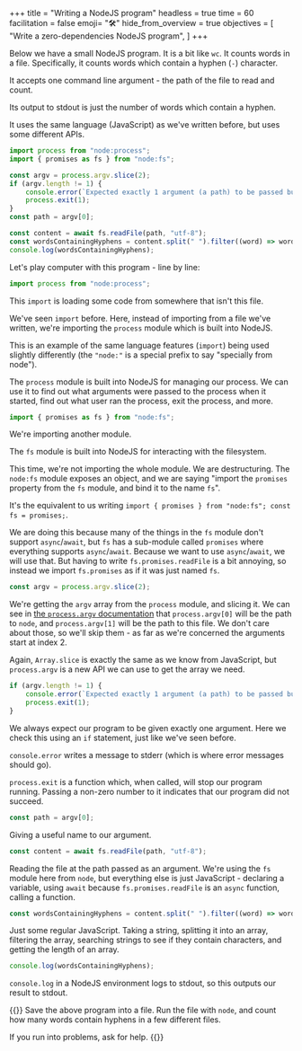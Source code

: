+++
title = "Writing a NodeJS program"
headless = true
time = 60
facilitation = false
emoji= "🛠️"
hide_from_overview = true
objectives = [
    "Write a zero-dependencies NodeJS program",
]
+++

Below we have a small NodeJS program. It is a bit like `wc`. It counts words in a file. Specifically, it counts words which contain a hyphen (`-`) character.

It accepts one command line argument - the path of the file to read and count.

Its output to stdout is just the number of words which contain a hyphen.

It uses the same language (JavaScript) as we've written before, but uses some different APIs.

```js
import process from "node:process";
import { promises as fs } from "node:fs";

const argv = process.argv.slice(2);
if (argv.length != 1) {
    console.error(`Expected exactly 1 argument (a path) to be passed but got ${argv.length}.`);
    process.exit(1);
}
const path = argv[0];

const content = await fs.readFile(path, "utf-8");
const wordsContainingHyphens = content.split(" ").filter((word) => word.indexOf("-") > -1).length;
console.log(wordsContainingHyphens);
```

Let's play computer with this program - line by line:

```js
import process from "node:process";
```

This `import` is loading some code from somewhere that isn't this file.

We've seen `import` before. Here, instead of importing from a file we've written, we're importing the `process` module which is built into NodeJS.

This is an example of the same language features (`import`) being used slightly differently (the `"node:"` is a special prefix to say "specially from node").

The `process` module is built into NodeJS for managing our process. We can use it to find out what arguments were passed to the process when it started, find out what user ran the process, exit the process, and more.

```js
import { promises as fs } from "node:fs";
```

We're importing another module.

The `fs` module is built into NodeJS for interacting with the filesystem.

This time, we're not importing the whole module. We are destructuring. The `node:fs` module exposes an object, and we are saying "import the `promises` property from the `fs` module, and bind it to the name `fs`".

It's the equivalent to us writing `import { promises } from "node:fs"; const fs = promises;`.

We are doing this because many of the things in the `fs` module don't support `async`/`await`, but `fs` has a sub-module called `promises` where everything supports `async`/`await`. Because we want to use `async`/`await`, we will use that. But having to write `fs.promises.readFile` is a bit annoying, so instead we import `fs.promises` as if it was just named `fs`.

```js
const argv = process.argv.slice(2);
```

We're getting the `argv` array from the `process` module, and slicing it. We can see in [the `process.argv` documentation](https://nodejs.org/api/process.html#processargv) that `process.argv[0]` will be the path to `node`, and `process.argv[1]` will be the path to this file. We don't care about those, so we'll skip them - as far as we're concerned the arguments start at index 2.

Again, `Array.slice` is exactly the same as we know from JavaScript, but `process.argv` is a new API we can use to get the array we need.

```js
if (argv.length != 1) {
    console.error(`Expected exactly 1 argument (a path) to be passed but got ${argv.length}.`);
    process.exit(1);
}
```

We always expect our program to be given exactly one argument. Here we check this using an `if` statement, just like we've seen before.

`console.error` writes a message to stderr (which is where error messages should go).

`process.exit` is a function which, when called, will stop our program running. Passing a non-zero number to it indicates that our program did not succeed.

```js
const path = argv[0];
```

Giving a useful name to our argument.

```js
const content = await fs.readFile(path, "utf-8");
```

Reading the file at the path passed as an argument. We're using the `fs` module here from `node`, but everything else is just JavaScript - declaring a variable, using `await` because `fs.promises.readFile` is an `async` function, calling a function.

```js
const wordsContainingHyphens = content.split(" ").filter((word) => word.indexOf("-") > -1).length;
```

Just some regular JavaScript. Taking a string, splitting it into an array, filtering the array, searching strings to see if they contain characters, and getting the length of an array.

```js
console.log(wordsContainingHyphens);
```

`console.log` in a NodeJS environment logs to stdout, so this outputs our result to stdout.

{{<note type="Exercise">}}
Save the above program into a file. Run the file with `node`, and count how many words contain hyphens in a few different files.

If you run into problems, ask for help.
{{</note>}}